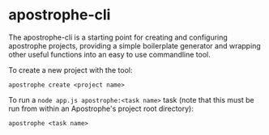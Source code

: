 # apostrophe-cli

The apostrophe-cli is a starting point for creating and configuring apostrophe projects, providing a simple boilerplate generator and wrapping other useful functions into an easy to use commandline tool.

To create a new project with the tool:

    apostrophe create <project name>

To run a `node app.js apostrophe:<task name>` task (note that this must be run from within an Apostrophe's project root directory):

    apostrophe <task name>
